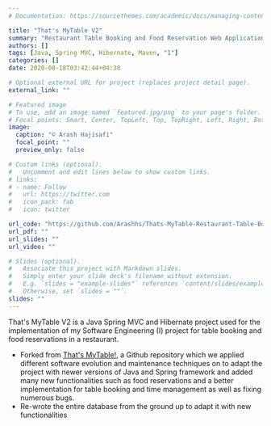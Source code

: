 ```yaml
---
# Documentation: https://sourcethemes.com/academic/docs/managing-content/

title: "That's MyTable V2"
summary: "Restaurant Table Booking and Food Reservation Web Application Developed Using Java, Spring MVC, Hibernate, and Maven"
authors: []
tags: [Java, Spring MVC, Hibernate, Maven, "1"]
categories: []
date: 2020-08-18T03:42:44+04:30

# Optional external URL for project (replaces project detail page).
external_link: ""

# Featured image
# To use, add an image named `featured.jpg/png` to your page's folder.
# Focal points: Smart, Center, TopLeft, Top, TopRight, Left, Right, BottomLeft, Bottom, BottomRight.
image:
  caption: "© Arash Hajisafi"
  focal_point: ""
  preview_only: false

# Custom links (optional).
#   Uncomment and edit lines below to show custom links.
# links:
# - name: Follow
#   url: https://twitter.com
#   icon_pack: fab
#   icon: twitter

url_code: "https://github.com/Arashhs/Thats-MyTable-Restaurant-Table-Booking-Web-Application"
url_pdf: ""
url_slides: ""
url_video: ""

# Slides (optional).
#   Associate this project with Markdown slides.
#   Simply enter your slide deck's filename without extension.
#   E.g. `slides = "example-slides"` references `content/slides/example-slides.md`.
#   Otherwise, set `slides = ""`.
slides: ""
---
```

That's MyTable V2 is a Java Spring MVC and Hibernate project used for the implementation of my Software Engineering (I) project for table booking and food reservations in a restaurant.
- Forked from [That's MyTable!](https://github.com/ekta2391/Thats-MyTable-Restaurant-Table-Booking-Web-Application), a Github repository which we applied different software evolution and maintenance techniques on to adapt the project with newer versions of Java and Spring framework and added many new functionalities such as food reservations and a better implementation for table booking and time management as well as fixing numerous bugs.
- Re-wrote the entire database from the ground up to adapt it with new functionalities

